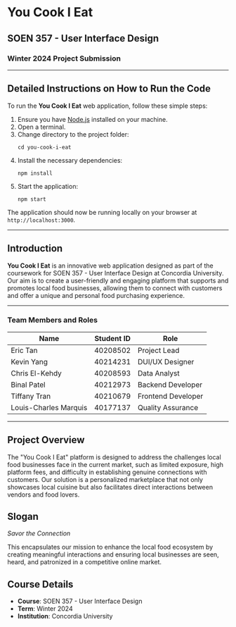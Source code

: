 # You Cook I Eat

## SOEN 357 - User Interface Design
### Winter 2024 Project Submission

---

## Detailed Instructions on How to Run the Code

To run the **You Cook I Eat** web application, follow these simple steps:
1. Ensure you have [Node.js](https://nodejs.org/) installed on your machine.
2. Open a terminal.
3. Change directory to the project folder:
   ```
   cd you-cook-i-eat
   ```
4. Install the necessary dependencies:
   ```
   npm install
   ```
5. Start the application:
   ```
   npm start
   ```
The application should now be running locally on your browser at `http://localhost:3000`.

---

## Introduction

**You Cook I Eat** is an innovative web application designed as part of the coursework for SOEN 357 - User Interface Design at Concordia University. Our aim is to create a user-friendly and engaging platform that supports and promotes local food businesses, allowing them to connect with customers and offer a unique and personal food purchasing experience.

---

### Team Members and Roles

| Name | Student ID | Role |
| ------------- | ------------- | -----------|
| Eric Tan  | 40208502 | Project Lead |
| Kevin Yang | 40214231 | DUI/UX Designer |
| Chris El-Kehdy | 40208593 | Data Analyst |
| Binal Patel | 40212973 | Backend Developer |
| Tiffany Tran | 40210679 | Frontend Developer |
| Louis-Charles Marquis | 40177137 | Quality Assurance |

---

## Project Overview

The "You Cook I Eat" platform is designed to address the challenges local food businesses face in the current market, such as limited exposure, high platform fees, and difficulty in establishing genuine connections with customers. Our solution is a personalized marketplace that not only showcases local cuisine but also facilitates direct interactions between vendors and food lovers.

## Slogan

_Savor the Connection_

This encapsulates our mission to enhance the local food ecosystem by creating meaningful interactions and ensuring local businesses are seen, heard, and patronized in a competitive online market.

## Course Details

- **Course**: SOEN 357 - User Interface Design
- **Term**: Winter 2024
- **Institution**: Concordia University
